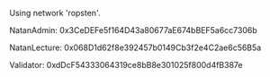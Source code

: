 Using network 'ropsten'.

  NatanAdmin:   0x3CeDEFe5f164D43a80677aE674bBEF5a6cc7306b

  NatanLecture: 0x068D1d62f8e392457b0149Cb3f2e4C2ae6c56B5a

  Validator:    0xdDcF54333064319ce8bB8e301025f800d4fB387e